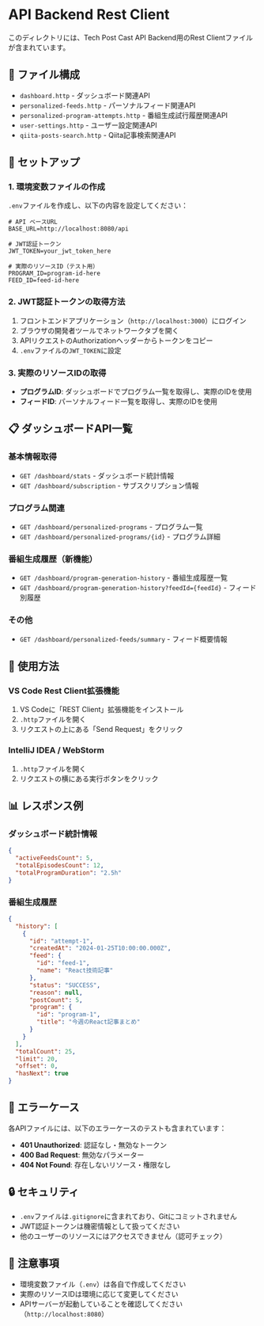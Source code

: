 # API Backend Rest Client

このディレクトリには、Tech Post Cast API Backend用のRest Clientファイルが含まれています。

## 📁 ファイル構成

- `dashboard.http` - ダッシュボード関連API
- `personalized-feeds.http` - パーソナルフィード関連API
- `personalized-program-attempts.http` - 番組生成試行履歴関連API
- `user-settings.http` - ユーザー設定関連API
- `qiita-posts-search.http` - Qiita記事検索関連API

## 🚀 セットアップ

### 1. 環境変数ファイルの作成

`.env`ファイルを作成し、以下の内容を設定してください：

```env
# API ベースURL
BASE_URL=http://localhost:8080/api

# JWT認証トークン
JWT_TOKEN=your_jwt_token_here

# 実際のリソースID（テスト用）
PROGRAM_ID=program-id-here
FEED_ID=feed-id-here
```

### 2. JWT認証トークンの取得方法

1. フロントエンドアプリケーション（`http://localhost:3000`）にログイン
2. ブラウザの開発者ツールでネットワークタブを開く
3. APIリクエストのAuthorizationヘッダーからトークンをコピー
4. `.env`ファイルの`JWT_TOKEN`に設定

### 3. 実際のリソースIDの取得

- **プログラムID**: ダッシュボードでプログラム一覧を取得し、実際のIDを使用
- **フィードID**: パーソナルフィード一覧を取得し、実際のIDを使用

## 📋 ダッシュボードAPI一覧

### 基本情報取得

- `GET /dashboard/stats` - ダッシュボード統計情報
- `GET /dashboard/subscription` - サブスクリプション情報

### プログラム関連

- `GET /dashboard/personalized-programs` - プログラム一覧
- `GET /dashboard/personalized-programs/{id}` - プログラム詳細

### 番組生成履歴（新機能）

- `GET /dashboard/program-generation-history` - 番組生成履歴一覧
- `GET /dashboard/program-generation-history?feedId={feedId}` - フィード別履歴

### その他

- `GET /dashboard/personalized-feeds/summary` - フィード概要情報

## 🔧 使用方法

### VS Code Rest Client拡張機能

1. VS Codeに「REST Client」拡張機能をインストール
2. `.http`ファイルを開く
3. リクエストの上にある「Send Request」をクリック

### IntelliJ IDEA / WebStorm

1. `.http`ファイルを開く
2. リクエストの横にある実行ボタンをクリック

## 📊 レスポンス例

### ダッシュボード統計情報

```json
{
  "activeFeedsCount": 5,
  "totalEpisodesCount": 12,
  "totalProgramDuration": "2.5h"
}
```

### 番組生成履歴

```json
{
  "history": [
    {
      "id": "attempt-1",
      "createdAt": "2024-01-25T10:00:00.000Z",
      "feed": {
        "id": "feed-1",
        "name": "React技術記事"
      },
      "status": "SUCCESS",
      "reason": null,
      "postCount": 5,
      "program": {
        "id": "program-1",
        "title": "今週のReact記事まとめ"
      }
    }
  ],
  "totalCount": 25,
  "limit": 20,
  "offset": 0,
  "hasNext": true
}
```

## 🚨 エラーケース

各APIファイルには、以下のエラーケースのテストも含まれています：

- **401 Unauthorized**: 認証なし・無効なトークン
- **400 Bad Request**: 無効なパラメーター
- **404 Not Found**: 存在しないリソース・権限なし

## 🔒 セキュリティ

- `.env`ファイルは`.gitignore`に含まれており、Gitにコミットされません
- JWT認証トークンは機密情報として扱ってください
- 他のユーザーのリソースにはアクセスできません（認可チェック）

## 📝 注意事項

- 環境変数ファイル（`.env`）は各自で作成してください
- 実際のリソースIDは環境に応じて変更してください
- APIサーバーが起動していることを確認してください（`http://localhost:8080`）
